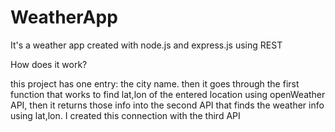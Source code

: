 # WeatherApp
 It's a weather app created with node.js and express.js using REST


How does it work? 

this project has one entry: the city name. then it goes through the first function that works to find lat,lon of the entered location using openWeather API, then it returns those info into the second API that finds the weather info using lat,lon. I created this connection with the third API 